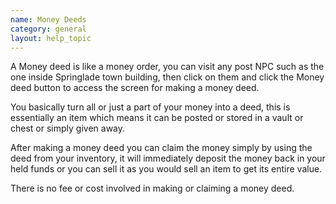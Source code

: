 ```yaml
---
name: Money Deeds
category: general
layout: help_topic
---
```

A Money deed is like a money order, you can visit any post NPC such as the one inside Springlade town building, then click on them and click the Money deed button to access the screen for making a money deed.

You basically turn all or just a part of your money into a deed, this is essentially an item which means it can be posted or stored in a vault or chest or simply given away.

After making a money deed you can claim the money simply by using the deed from your inventory, it will immediately deposit the money back in your held funds or you can sell it as you would sell an item to get its entire value.

There is no fee or cost involved in making or claiming a money deed.